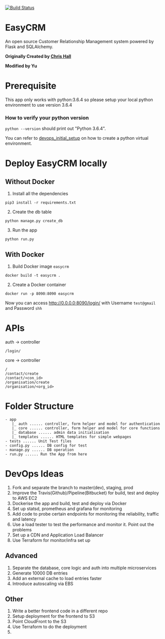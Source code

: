 [![Build Status](https://travis-ci.org/cghall/EasyCRM.svg?branch=master)](https://travis-ci.org/cghall/EasyCRM)
# EasyCRM
An open source Customer Relationship Management system powered by Flask and SQLAlchemy.

**Originally Created by [Chris Hall](www.chrishall.io)**

**Modified by Yu**


# Prerequisite

This app only works with python:3.6.4 so please setup your local python environment to use version 3.6.4

### How to verify your python version

`python --version` should print out "Python 3.6.4".

You can refer to [devops_initial_setup](https://github.com/JiangRenDevOps/DevOpsLectureNotesV5/blob/master/WK1-CDN-DNS/devops-initial-setup.md) on how to create a python virtual environment.

# Deploy EasyCRM locally

## Without Docker

1. Install all the dependencies
```
pip3 install -r requirements.txt
```
2. Create the db table
```
python manage.py create_db
```
3. Run the app
```
python run.py
```

## With Docker

1. Build Docker image `easycrm`
```
docker build -t easycrm .
```
2. Create a Docker container
```
docker run -p 8090:8090 easycrm
```
Now you can access http://0.0.0.0:8090/login/ with Username `test@gmail` and Password `shh`

# APIs
auth -> controller
```
/login/
```

core -> controller
```
/
/contact/create
/contact/<con_id>
/organisation/create
/organisation/<org_id>
```

# Folder Structure

```
- app
   |_ auth ...... controller, form helper and model for authentication
   |_ core ...... controller, form helper and model for core functions
   |_ database ...... admin data initialisation
   |_ templates ...... HTML templates for simple webpages
- tests ...... Unit Test files
- config.py ...... DB config for test
- manage.py ...... DB operation
- run.py ...... Run the App from here
```

# DevOps Ideas

1. Fork and separate the branch to master(dev), staging, prod
2. Improve the Travis(Github)/Pipeline(Bitbucket) for build, test and deploy to AWS EC2
3. Dockerise the app and build, test and deploy via Docker
4. Set up statsd, prometheus and grafana for monitoring
5. Add code to probe certain endpoints for monitoring the reliability, traffic and latency
6. Use a load tester to test the performance and monitor it. Point out the problems
7. Set up a CDN and Application Load Balancer
8. Use Terraform for monitor/infra set up

## Advanced

1. Separate the database, core logic and auth into multiple microservices
2. Generate 10000 DB entries
3. Add an external cache to load entries faster
4. Introduce autoscaling via EBS

## Other

1. Write a better frontend code in a different repo
2. Setup deployment for the frontend to S3
3. Point CloudFront to the S3
4. Use Terraform to do the deployment
5. 
